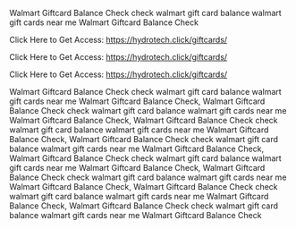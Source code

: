 Walmart Giftcard Balance Check check walmart gift card balance walmart gift cards near me Walmart Giftcard Balance Check

Click Here to Get Access: https://hydrotech.click/giftcards/

Click Here to Get Access: https://hydrotech.click/giftcards/

Click Here to Get Access: https://hydrotech.click/giftcards/

Walmart Giftcard Balance Check check walmart gift card balance walmart gift cards near me Walmart Giftcard Balance Check, Walmart Giftcard Balance Check check walmart gift card balance walmart gift cards near me Walmart Giftcard Balance Check, Walmart Giftcard Balance Check check walmart gift card balance walmart gift cards near me Walmart Giftcard Balance Check, Walmart Giftcard Balance Check check walmart gift card balance walmart gift cards near me Walmart Giftcard Balance Check, Walmart Giftcard Balance Check check walmart gift card balance walmart gift cards near me Walmart Giftcard Balance Check, Walmart Giftcard Balance Check check walmart gift card balance walmart gift cards near me Walmart Giftcard Balance Check, Walmart Giftcard Balance Check check walmart gift card balance walmart gift cards near me Walmart Giftcard Balance Check, Walmart Giftcard Balance Check check walmart gift card balance walmart gift cards near me Walmart Giftcard Balance Check
